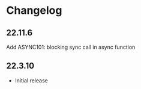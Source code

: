 # Changelog

## 22.11.6
Add ASYNC101: blocking sync call in async function

## 22.3.10

- Initial release
